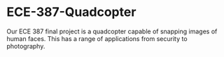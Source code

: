 # ECE-387-Quadcopter
Our ECE 387 final project is a quadcopter capable of snapping images of human faces. This has a range of applications from security to photography.
